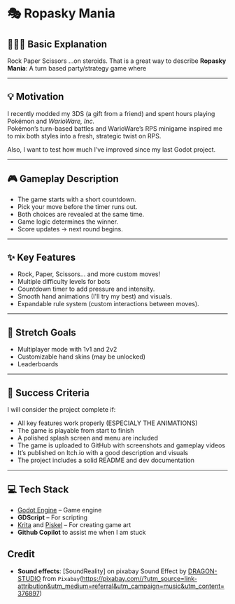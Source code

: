 
# 🎭 Ropasky Mania 

## 👩🏿‍🔧 Basic Explanation

Rock Paper Scissors ...on steroids. That is a great way to describe **Ropasky Mania**: A turn based party/strategy game where

---

## 💡 Motivation

I recently modded my 3DS (a gift from a friend) and spent hours playing Pokémon and *WarioWare, Inc.*  
Pokémon’s turn-based battles and WarioWare’s RPS minigame inspired me to mix both styles into a fresh, strategic twist on RPS.

Also, I want to test how much I’ve improved since my last Godot project.

---

## 🎮 Gameplay Description

- The game starts with a short countdown.
- Pick your move before the timer runs out.
- Both choices are revealed at the same time.
- Game logic determines the winner.
- Score updates → next round begins.

---

## ✨ Key Features

- Rock, Paper, Scissors... and more custom moves!
- Multiple difficulty levels for bots
- Countdown timer to add pressure and intensity.
- Smooth hand animations (I'll try my best) and visuals.
- Expandable rule system (custom interactions between moves).

---

## 🚀 Stretch Goals

- Multiplayer mode with 1v1 and 2v2
- Customizable hand skins (may be unlocked)
- Leaderboards

---

## 🥳 Success Criteria

I will consider the project complete if:

- All key features work properly (ESPECIALY THE ANIMATIONS)
- The game is playable from start to finish
- A polished splash screen and menu are included
- The game is uploaded to GitHub with screenshots and gameplay videos
- It’s published on Itch.io with a good description and visuals
- The project includes a solid README and dev documentation

---

## 💻 Tech Stack

- [Godot Engine](https://godotengine.org/) – Game engine
- **GDScript** – For scripting
- [Krita](https://krita.org/) and [Piskel](https://www.piskelapp.com/) – For creating game art
- **Github Copilot** to assist  me when I am stuck

## Credit
- **Sound effects**: [SoundReality] on pixabay
					Sound Effect by [DRAGON-STUDIO](https://pixabay.com/users/dragon-studio-38165424/?utm_source=link-attribution&utm_medium=referral&utm_campaign=music&utm_content=37689) from `Pixabay`(https://pixabay.com//?utm_source=link-attribution&utm_medium=referral&utm_campaign=music&utm_content=376897)
		
